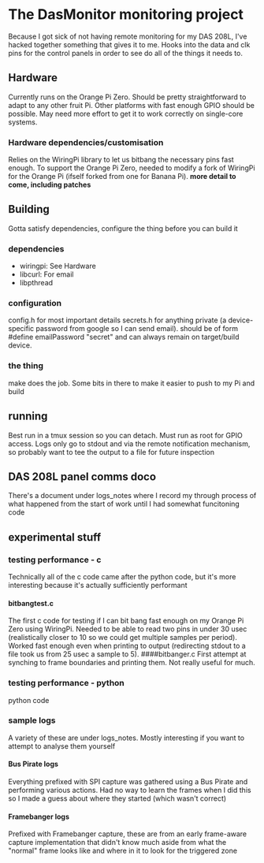 # The DasMonitor monitoring project
Because I got sick of not having remote monitoring for my DAS 208L, I've hacked together something that gives it to me.
Hooks into the data and clk pins for the control panels in order to see do all of the things it needs to.

## Hardware
Currently runs on the Orange Pi Zero. Should be pretty straightforward to adapt to any other fruit Pi. Other platforms with fast enough GPIO should be possible. May need more effort to get it to work correctly on single-core systems.

### Hardware dependencies/customisation
Relies on the WiringPi library to let us bitbang the necessary pins fast enough. To support the Orange Pi Zero, needed to modify a fork of WiringPi for the Orange Pi (ifself forked from one for Banana Pi).
**more detail to come, including patches**

## Building
Gotta satisfy dependencies, configure the thing before you can build it
### dependencies
+ wiringpi: See Hardware
+ libcurl: For email
+ libpthread

### configuration
config.h for most important details
secrets.h for anything private (a device-specific password from google so I can send email). should be of form #define emailPassword "secret" and can always remain on target/build device.

### the thing
make does the job. Some bits in there to make it easier to push to my Pi and build

## running
Best run in a tmux session so you can detach. Must run as root for GPIO access. Logs only go to stdout and via the remote notification mechanism, so probably want to tee the output to a file for future inspection

## DAS 208L panel comms doco

There's a document under logs_notes where I record my through process of what happened from the start of work until I had somewhat funcitoning code

## experimental stuff
### testing performance - c
Technically all of the c code came after the python code, but it's more interesting because it's actually sufficiently performant
#### bitbangtest.c
The first c code for testing if I can bit bang fast enough on my Orange Pi Zero using WiringPi. Needed to be able to read two pins in under 30 usec (realistically closer to 10 so we could get multiple samples per period). Worked fast enough even when printing to output (redirecting stdout to a file took us from 25 usec a sample to 5).
####bitbanger.c
First attempt at synching to frame boundaries and printing them. Not really useful for much.
### testing performance - python
python code
### sample logs
A variety of these are under logs_notes. Mostly interesting if you want to attempt to analyse them yourself
#### Bus Pirate logs
Everything prefixed with SPI capture was gathered using a Bus Pirate and performing various actions. Had no way to learn the frames when I did this so I made a guess about where they started (which wasn't correct)
#### Framebanger logs
Prefixed with Framebanger capture, these are from an early frame-aware capture implementation that didn't know much aside from what the "normal" frame looks like and where in it to look for the triggered zone